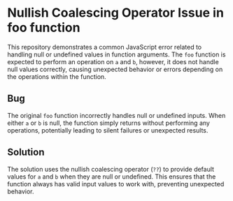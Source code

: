 # Nullish Coalescing Operator Issue in foo function

This repository demonstrates a common JavaScript error related to handling null or undefined values in function arguments. The `foo` function is expected to perform an operation on `a` and `b`, however, it does not handle null values correctly, causing unexpected behavior or errors depending on the operations within the function.

## Bug
The original `foo` function incorrectly handles null or undefined inputs. When either `a` or `b` is null, the function simply returns without performing any operations, potentially leading to silent failures or unexpected results. 

## Solution
The solution uses the nullish coalescing operator (`??`) to provide default values for `a` and `b` when they are null or undefined. This ensures that the function always has valid input values to work with, preventing unexpected behavior.